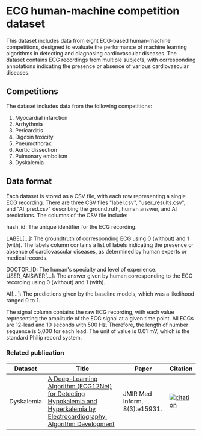 
# ECG human-machine competition dataset

This dataset includes data from eight ECG-based human-machine competitions, designed to evaluate the performance of machine learning algorithms in detecting and diagnosing cardiovascular diseases. The dataset contains ECG recordings from multiple subjects, with corresponding annotations indicating the presence or absence of various cardiovascular diseases.

## Competitions

The dataset includes data from the following competitions:

1. Myocardial infarction
2. Arrhythmia
3. Pericarditis
4. Digoxin toxicity
5. Pneumothorax
6. Aortic dissection
7. Pulmonary embolism
8. Dyskalemia

## Data format

Each dataset is stored as a CSV file, with each row representing a single ECG recording. There are three CSV files "label.csv", "user_results.csv", and "AI_pred.csv" describing the groundtruth, human answer, and AI predictions. The columns of the CSV file include:

hash_id: The unique identifier for the ECG recording.

LABEL[...]: The groundtruth of corresponding ECG using 0 (without) and 1 (with). The labels column contains a list of labels indicating the presence or absence of cardiovascular diseases, as determined by human experts or medical records.

DOCTOR_ID: The human's specialty and level of experience.
USER_ANSWER[...]: The answer given by human corresponding to the ECG recording using 0 (without) and 1 (with).

AI[...]: The predictions given by the baseline models, which was a likelihood ranged 0 to 1.

The signal column contains the raw ECG recording, with each value representing the amplitude of the ECG signal at a given time point. All ECGs are 12-lead and 10 seconds with 500 Hz. Therefore, the length of number sequence is 5,000 for each lead. The unit of value is 0.01 mV, which is the standard Philip record system. 

### Related publication

| Dataset | Title                                                        | Paper                  | Citation |
| ------- | ------------------------------------------------------------ | ---------------------- | -------- |
| Dyskalemia | [A Deep-Learning Algorithm (ECG12Net) for Detecting Hypokalemia and Hyperkalemia by Electrocardiography: Algorithm Development](https://medinform.jmir.org/2020/3/e15931/) | JMIR Med Inform, 8(3):e15931. | [![citation](https://img.shields.io/badge/dynamic/json?label=citation&query=citationCount&url=https%3A%2F%2Fapi.semanticscholar.org%2Fgraph%2Fv1%2Fpaper%2F8296e995198e06a8026ce6a45b9bdeebdd1b099a%3Ffields%3DcitationCount)](https://www.semanticscholar.org/paper/A-Gentle-Introduction-to-Graph-Neural-Networks-S%C3%A1nchez-Lengeling-Reif/8296e995198e06a8026ce6a45b9bdeebdd1b099a)
